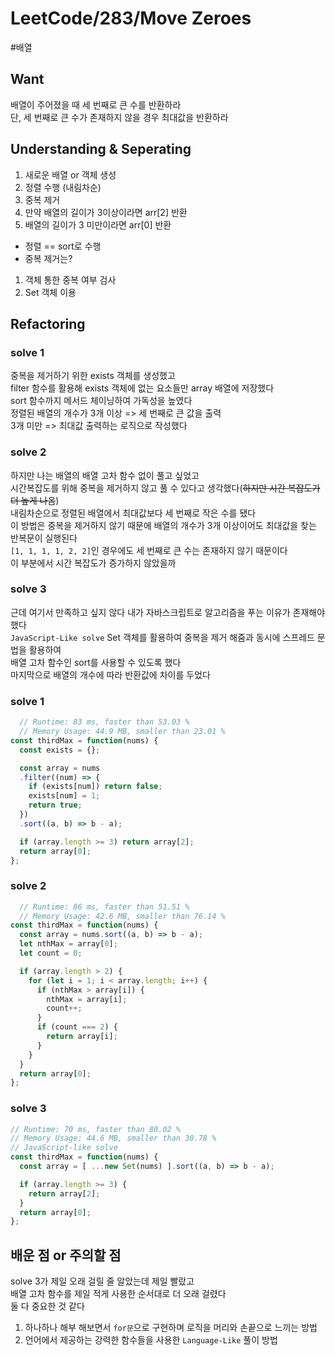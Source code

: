 # LeetCode/283/Move Zeroes

#배열

## Want
배열이 주어졌을 때 세 번째로 큰 수를 반환하라  
단, 세 번째로 큰 수가 존재하지 않을 경우 최대값을 반환하라  

## Understanding & Seperating
1. 새로운 배열 or 객체 생성
2. 정렬 수행 (내림차순)
3. 중복 제거
4. 만약 배열의 길이가 3이상이라면 arr[2] 반환
5. 배열의 길이가 3 미만이라면 arr[0] 반환

- 정렬 == sort로 수행
- 중복 제거는?  
1) 객체 통한 중복 여부 검사  
2) Set 객체 이용

## Refactoring

### solve 1
중복을 제거하기 위한 exists 객체를 생성했고  
filter 함수를 활용해 exists 객체에 없는 요소들만 array 배열에 저장했다  
sort 함수까지 메서드 체이닝하여 가독성을 높였다  
정렬된 배열의 개수가 3개 이상 => 세 번째로 큰 값을 출력  
3개 미만 => 최대값 출력하는 로직으로 작성했다  

### solve 2
하지만 나는 배열의 배열 고차 함수 없이 풀고 싶었고  
시간복잡도를 위해 중복을 제거하지 않고 풀 수 있다고 생각했다(~~하지만 시간 복잡도가 더 높게 나옴~~)  
내림차순으로 정렬된 배열에서 최대값보다 세 번째로 작은 수를 됐다  
이 방법은 중복을 제거하지 않기 때문에 배열의 개수가 3개 이상이어도 최대값을 찾는 반복문이 실행된다  
`[1, 1, 1, 1, 2, 2]`인 경우에도 세 번째로 큰 수는 존재하지 않기 때문이다  
이 부분에서 시간 복잡도가 증가하지 않았을까  

### solve 3
근데 여기서 만족하고 싶지 않다
내가 자바스크립트로 알고리즘을 푸는 이유가 존재해야 했다  
`JavaScript-Like solve`
Set 객체를 활용하여 중복을 제거 해줌과 동시에 스프레드 문법을 활용하여  
배열 고차 함수인 sort를 사용할 수 있도록 했다  
마지막으로 배열의 개수에 따라 반환값에 차이를 두었다

### solve 1

```js
  // Runtime: 83 ms, faster than 53.03 %
  // Memory Usage: 44.9 MB, smaller than 23.01 %
const thirdMax = function(nums) {
  const exists = {};

  const array = nums
  .filter((num) => {
    if (exists[num]) return false;
    exists[num] = 1;
    return true;
  })
  .sort((a, b) => b - a);

  if (array.length >= 3) return array[2];
  return array[0];
};
```

### solve 2

```js
  // Runtime: 86 ms, faster than 51.51 %
  // Memory Usage: 42.6 MB, smaller than 76.14 %
const thirdMax = function(nums) {
  const array = nums.sort((a, b) => b - a);
  let nthMax = array[0];
  let count = 0;

  if (array.length > 2) {
    for (let i = 1; i < array.length; i++) {
      if (nthMax > array[i]) {
        nthMax = array[i];
        count++;
      }
      if (count === 2) {
        return array[i];
      }
    }
  }
  return array[0];
};
```

### solve 3

```js
// Runtime: 70 ms, faster than 80.02 %
// Memory Usage: 44.6 MB, smaller than 30.78 %
// JavaScript-like solve
const thirdMax = function(nums) {
  const array = [ ...new Set(nums) ].sort((a, b) => b - a);

  if (array.length >= 3) {
    return array[2];
  }
  return array[0];
};
```

## 배운 점 or 주의할 점
solve 3가 제일 오래 걸릴 줄 알았는데 제일 빨랐고  
배열 고차 함수를 제일 적게 사용한 순서대로 더 오래 걸렸다  
둘 다 중요한 것 같다
1. 하나하나 해부 해보면서 `for문`으로 구현하며 로직을 머리와 손끝으로 느끼는 방법
2. 언어에서 제공하는 강력한 함수들을 사용한 `Language-Like` 풀이 방법
